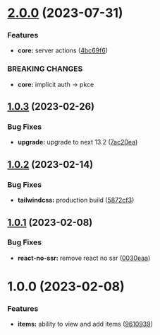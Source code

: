 # [2.0.0](https://github.com/imbhargav5/nextbase-nextjs13-supabase-starter/compare/v1.0.3...v2.0.0) (2023-07-31)


### Features

* **core:** server actions ([4bc69f6](https://github.com/imbhargav5/nextbase-nextjs13-supabase-starter/commit/4bc69f6c90a61e097635f4871520e4cde55736fc))


### BREAKING CHANGES

* **core:** implicit auth -> pkce

## [1.0.3](https://github.com/imbhargav5/nextbase-nextjs13-supabase-starter/compare/v1.0.2...v1.0.3) (2023-02-26)


### Bug Fixes

* **upgrade:** upgrade to next 13.2 ([7ac20ea](https://github.com/imbhargav5/nextbase-nextjs13-supabase-starter/commit/7ac20ea9926645d85120f19c81aeb8184f25fe97))

## [1.0.2](https://github.com/imbhargav5/nextbase-nextjs13-supabase-starter/compare/v1.0.1...v1.0.2) (2023-02-14)


### Bug Fixes

* **tailwindcss:** production build ([5872cf3](https://github.com/imbhargav5/nextbase-nextjs13-supabase-starter/commit/5872cf38a4d704ecf319d0d12c4ca211e2dc17b4))

## [1.0.1](https://github.com/imbhargav5/nextbase-nextjs13-supabase-starter/compare/v1.0.0...v1.0.1) (2023-02-08)


### Bug Fixes

* **react-no-ssr:** remove react no ssr ([0030eaa](https://github.com/imbhargav5/nextbase-nextjs13-supabase-starter/commit/0030eaab147b3f4184c42dca160d8030bb944cfe))

# 1.0.0 (2023-02-08)


### Features

* **items:** ability to view and add items ([9610939](https://github.com/imbhargav5/nextbase-nextjs13-supabase-starter/commit/9610939028ecd510757c3d89ab2124c3d452bb64))
